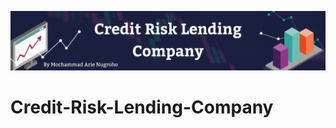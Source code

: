 ![This is an image](https://github.com/arienugroho050396/Credit-Risk-Lending-Company/blob/main/Header.png)
# Credit-Risk-Lending-Company 
  
 
 
 
